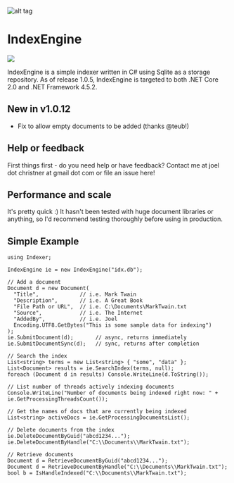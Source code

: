 ![alt tag](https://github.com/jchristn/indexengine/blob/master/assets/icon.png)

# IndexEngine

[![][nuget-img]][nuget]

[nuget]:     https://www.nuget.org/packages/IndexEngine
[nuget-img]: https://badge.fury.io/nu/Object.svg

IndexEngine is a simple indexer written in C# using Sqlite as a storage repository.  As of release 1.0.5, IndexEngine is targeted to both .NET Core 2.0 and .NET Framework 4.5.2.

## New in v1.0.12

- Fix to allow empty documents to be added (thanks @teub!)

## Help or feedback

First things first - do you need help or have feedback?  Contact me at joel dot christner at gmail dot com or file an issue here!

## Performance and scale

It's pretty quick :)  It hasn't been tested with huge document libraries or anything, so I'd recommend testing thoroughly before using in production. 

## Simple Example
```
using Indexer;

IndexEngine ie = new IndexEngine("idx.db");

// Add a document
Document d = new Document(
  "Title",             // i.e. Mark Twain
  "Description",       // i.e. A Great Book
  "File Path or URL",  // i.e. C:\Documents\MarkTwain.txt
  "Source",            // i.e. The Internet
  "AddedBy",           // i.e. Joel
  Encoding.UTF8.GetBytes("This is some sample data for indexing")
);
ie.SubmitDocument(d);       // async, returns immediately
ie.SubmitDocumentSync(d);   // sync, returns after completion

// Search the index
List<string> terms = new List<string> { "some", "data" };
List<Document> results = ie.SearchIndex(terms, null);
foreach (Document d in results) Console.WriteLine(d.ToString());

// List number of threads actively indexing documents
Console.WriteLine("Number of documents being indexed right now: " + ie.GetProcessingThreadsCount());

// Get the names of docs that are currently being indexed
List<string> activeDocs = ie.GetProcessingDocumentsList();

// Delete documents from the index
ie.DeleteDocumentByGuid("abcd1234...");
ie.DeleteDocumentByHandle("C:\\Documents\\MarkTwain.txt");

// Retrieve documents
Document d = RetrieveDocumentByGuid("abcd1234...");
Document d = RetrieveDocumentByHandle("C:\\Documents\\MarkTwain.txt");
bool b = IsHandleIndexed("C:\\Documents\\MarkTwain.txt");
```
